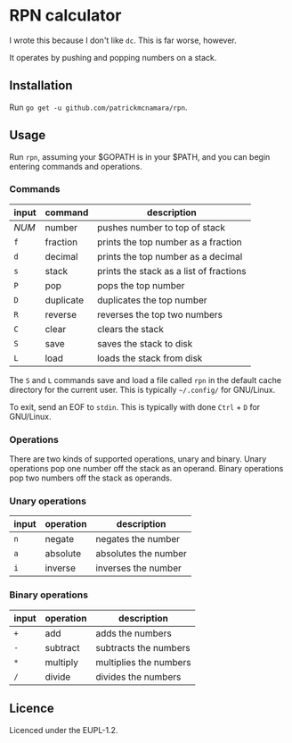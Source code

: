 # RPN calculator

I wrote this because I don't like `dc`.
This is far worse, however.

It operates by pushing and popping numbers on a stack.

## Installation

Run `go get -u github.com/patrickmcnamara/rpn`.

## Usage

Run `rpn`, assuming your $GOPATH is in your $PATH, and you can begin entering commands and operations.

### Commands

| input | command   | description                             |
|-------|-----------|-----------------------------------------|
| *NUM* | number    | pushes number to top of stack           |
| `f`   | fraction  | prints the top number as a fraction     |
| `d`   | decimal   | prints the top number as a decimal      |
| `s`   | stack     | prints the stack as a list of fractions |
| `P`   | pop       | pops the top number                     |
| `D`   | duplicate | duplicates the top number               |
| `R`   | reverse   | reverses the top two numbers            |
| `C`   | clear     | clears the stack                        |
| `S`   | save      | saves the stack to disk                 |
| `L`   | load      | loads the stack from disk               |

The `S` and `L` commands save and load a file called `rpn` in the default cache directory for the current user.
This is typically `~/.config/` for GNU/Linux.

To exit, send an EOF to `stdin`. This is typically with done `Ctrl` + `D` for GNU/Linux.

### Operations

There are two kinds of supported operations, unary and binary.
Unary operations pop one number off the stack as an operand.
Binary operations pop two numbers off the stack as operands.

### Unary operations

| input | operation | description          |
|-------|-----------|----------------------|
| `n`   | negate    | negates the number   |
| `a`   | absolute  | absolutes the number |
| `i`   | inverse   | inverses the number  |

### Binary operations

| input | operation | description            |
|-------|-----------|------------------------|
| `+`   | add       | adds the numbers       |
| `-`   | subtract  | subtracts the numbers  |
| `*`   | multiply  | multiplies the numbers |
| `/`   | divide    | divides the numbers    |

## Licence

Licenced under the EUPL-1.2.
